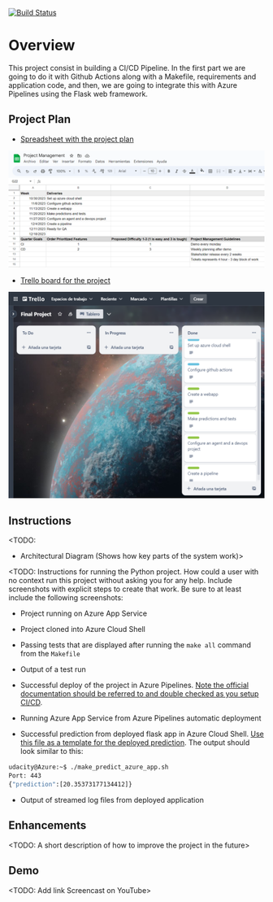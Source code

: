 [![Build Status](https://dev.azure.com/odluser243333/AgilePipelineProject/_apis/build/status%2Fdcquinche.agile-azure-project-CD?branchName=main)](https://dev.azure.com/odluser243333/AgilePipelineProject/_build/latest?definitionId=1&branchName=main)

# Overview

This project consist in building a CI/CD Pipeline. In the first part we are going to do it with Github Actions along with a Makefile, requirements and application code, and then, we are going to integrate this with Azure Pipelines using the Flask web framework.

## Project Plan

* [Spreadsheet with the project plan](https://docs.google.com/spreadsheets/d/1AZy8BwaYCT0HxbYKhldTA_-8TKOAm92wgtCDIUKcAoE/edit?usp=sharing)

![](https://github.com/dcquinche/agile-azure-project-CD/blob/main/assets/Spreadsheet.png)

* [Trello board for the project](https://trello.com/invite/b/jmY7G3FV/ATTI339b43e25439fcfcf3b77369c7da1cee2D90A971/final-project)

![](https://github.com/dcquinche/agile-azure-project-CD/blob/main/assets/Trello.png)

## Instructions

<TODO:
* Architectural Diagram (Shows how key parts of the system work)>

<TODO:  Instructions for running the Python project.  How could a user with no context run this project without asking you for any help.  Include screenshots with explicit steps to create that work. Be sure to at least include the following screenshots:

* Project running on Azure App Service

* Project cloned into Azure Cloud Shell

* Passing tests that are displayed after running the `make all` command from the `Makefile`

* Output of a test run

* Successful deploy of the project in Azure Pipelines.  [Note the official documentation should be referred to and double checked as you setup CI/CD](https://docs.microsoft.com/en-us/azure/devops/pipelines/ecosystems/python-webapp?view=azure-devops).

* Running Azure App Service from Azure Pipelines automatic deployment

* Successful prediction from deployed flask app in Azure Cloud Shell.  [Use this file as a template for the deployed prediction](https://github.com/udacity/nd082-Azure-Cloud-DevOps-Starter-Code/blob/master/C2-AgileDevelopmentwithAzure/project/starter_files/flask-sklearn/make_predict_azure_app.sh).
The output should look similar to this:

```bash
udacity@Azure:~$ ./make_predict_azure_app.sh
Port: 443
{"prediction":[20.35373177134412]}
```

* Output of streamed log files from deployed application

>

## Enhancements

<TODO: A short description of how to improve the project in the future>

## Demo

<TODO: Add link Screencast on YouTube>


